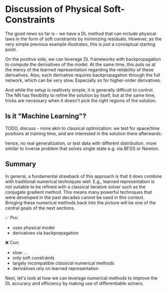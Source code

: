 Discussion of Physical Soft-Constraints
=======================

The good news so far is - we have a DL method that can include 
physical laws in the form of soft constraints by minimizing residuals.
However, as the very simple previous example illustrates, this is just a conceptual
starting point.

On the positive side, we can leverage DL frameworks with backpropagation to compute
the derivatives of the model. At the same time, this puts us at the mercy of the learned
representation regarding the reliability of these derivatives. Also, each derivative
requires backpropagation through the full network, which can be very slow. Especially so
for higher-order derivatives.

And while the setup is realtively simple, it is generally difficult to control. The NN
has flexibility to refine the solution by itself, but at the same time, tricks are necessary
when it doesn't pick the right regions of the solution.

## Is it "Machine Learning"?

TODO, discuss - more akin to classical optimization:
we test for space/time positions at training time, and are interested in the solution there afterwards.

hence, no real generalization, or test data with different distribution.
more similar to inverse problem that solves single state e.g. via BFGS or Newton.

## Summary

In general, a fundamental drawback of this approach is that it does combine with traditional
numerical techniques well. E.g., learned representation is not suitable to be refined with 
a classical iterative solver such as the conjugate gradient method. This means many
powerful techniques that were developed in the past decades cannot be used in this context.
Bringing these numerical methods back into the picture will be one of the central
goals of the next sections.

✅ Pro: 
- uses physical model
- derivatives via backpropagation

❌ Con: 
- slow ...
- only soft constraints
- largely incompatible _classical_ numerical methods
- derivatives rely on learned representation

Next, let's look at how we can leverage numerical methods to improve the DL accuracy and efficiency
by making use of differentiable solvers.
